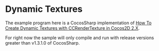 Dynamic Textures
================

The example program here is a CocosSharp implementation of [How To Create Dynamic Textures with CCRenderTexture in Cocos2D 2.X](http://www.raywenderlich.com/33266/how-to-create-dynamic-textures-with-ccrendertexture-in-cocos2d-2-x).

For right now the sample will only compile and run with release versions greater than v1.3.1.0 of CocosSharp.
